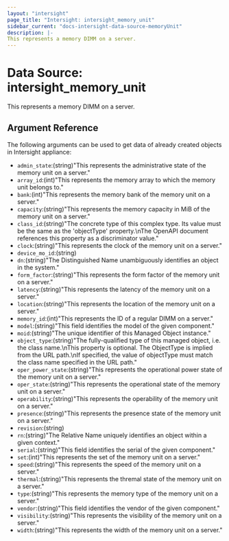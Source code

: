 ```yaml
---
layout: "intersight"
page_title: "Intersight: intersight_memory_unit"
sidebar_current: "docs-intersight-data-source-memoryUnit"
description: |-
This represents a memory DIMM on a server.
---
```


# Data Source: intersight_memory_unit
This represents a memory DIMM on a server.
## Argument Reference
The following arguments can be used to get data of already created objects in Intersight appliance:
* `admin_state`:(string)"This represents the administrative state of the memory unit on a server."
* `array_id`:(int)"This represents the memory array to which the memory unit belongs to."
* `bank`:(int)"This represents the memory bank of the memory unit on a server."
* `capacity`:(string)"This represents the memory capacity in MiB of the memory unit on a server."
* `class_id`:(string)"The concrete type of this complex type. Its value must be the same as the 'objectType' property.\nThe OpenAPI document references this property as a discriminator value."
* `clock`:(string)"This represents the clock of the memory unit on a server."
* `device_mo_id`:(string)
* `dn`:(string)"The Distinguished Name unambiguously identifies an object in the system."
* `form_factor`:(string)"This represents the form factor of the memory unit on a server."
* `latency`:(string)"This represents the latency of the memory unit on a server."
* `location`:(string)"This represents the location of the memory unit on a server."
* `memory_id`:(int)"This represents the ID of a regular DIMM on a server."
* `model`:(string)"This field identifies the model of the given component."
* `moid`:(string)"The unique identifier of this Managed Object instance."
* `object_type`:(string)"The fully-qualified type of this managed object, i.e. the class name.\nThis property is optional. The ObjectType is implied from the URL path.\nIf specified, the value of objectType must match the class name specified in the URL path."
* `oper_power_state`:(string)"This represents the operational power state of the memory unit on a server."
* `oper_state`:(string)"This represents the operational state of the memory unit on a server."
* `operability`:(string)"This represents the operability of the memory unit on a server."
* `presence`:(string)"This represents the presence state of the memory unit on a server."
* `revision`:(string)
* `rn`:(string)"The Relative Name uniquely identifies an object within a given context."
* `serial`:(string)"This field identifies the serial of the given component."
* `set`:(int)"This represents the set of the memory unit on a server."
* `speed`:(string)"This represents the speed of the memory unit on a server."
* `thermal`:(string)"This represents the thremal state of the memory unit on a server."
* `type`:(string)"This represents the memory type of the memory unit on a server."
* `vendor`:(string)"This field identifies the vendor of the given component."
* `visibility`:(string)"This represents the visibility of the memory unit on a server."
* `width`:(string)"This represents the width of the memory unit on a server."
